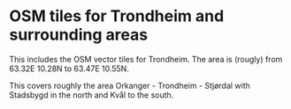 # OSM tiles for Trondheim and surrounding areas

This includes the OSM vector tiles for Trondheim. The area is (rougly) from 63.32E 10.28N to 63.47E 10.55N.

This  covers roughly the area Orkanger - Trondheim - Stjørdal with Stadsbygd in the north and Kvål 
to the south.
